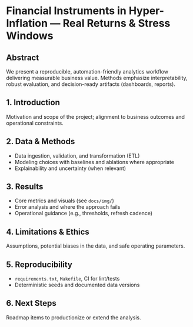 # Financial Instruments in Hyper-Inflation — Real Returns & Stress Windows

## Abstract
We present a reproducible, automation-friendly analytics workflow delivering measurable business value.
Methods emphasize interpretability, robust evaluation, and decision-ready artifacts (dashboards, reports).

## 1. Introduction
Motivation and scope of the project; alignment to business outcomes and operational constraints.

## 2. Data & Methods
- Data ingestion, validation, and transformation (ETL)
- Modeling choices with baselines and ablations where appropriate
- Explainability and uncertainty (when relevant)

## 3. Results
- Core metrics and visuals (see `docs/img/`)
- Error analysis and where the approach fails
- Operational guidance (e.g., thresholds, refresh cadence)

## 4. Limitations & Ethics
Assumptions, potential biases in the data, and safe operating parameters.

## 5. Reproducibility
- `requirements.txt`, `Makefile`, CI for lint/tests
- Deterministic seeds and documented data versions

## 6. Next Steps
Roadmap items to productionize or extend the analysis.
